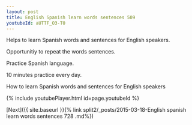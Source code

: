 ```yaml
---
layout: post
title: English Spanish learn words sentences 509 
youtubeId: aUTTF_O3-T0
---
```

 
 
Helps to learn Spanish words and sentences for English speakers.

Opportunitiy to repeat the words sentences. 

Practice Spanish language. 
 
10 minutes practice every day. 
 
How to learn Spanish words and sentences for English speakers 
 
{% include youtubePlayer.html id=page.youtubeId %}
 
 
[Next]({{ site.baseurl }}{% link  split2/_posts/2015-03-18-English spanish learn words sentences 728 .md%})
 
